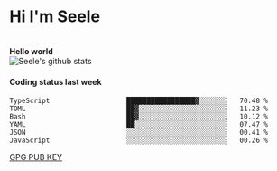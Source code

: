 <h1>Hi I'm Seele</h1>
<br>
<b> Hello world</b>
<br>
<img src="https://github-readme-stats.vercel.app/api?username=Seele0oO&show_icons=true&icon_color=0366d6&bg_color=ffffff&hide_title=true&hide=contribs&include_all_commits=true" alt="Seele's github stats"/>
<br>

<h4>Coding status last week </h4>

<!--START_SECTION:waka-->

```text
TypeScript                   █████████████████▓░░░░░░░   70.48 %
TOML                         ██▓░░░░░░░░░░░░░░░░░░░░░░   11.23 %
Bash                         ██▓░░░░░░░░░░░░░░░░░░░░░░   10.12 %
YAML                         ██░░░░░░░░░░░░░░░░░░░░░░░   07.47 %
JSON                         ░░░░░░░░░░░░░░░░░░░░░░░░░   00.41 %
JavaScript                   ░░░░░░░░░░░░░░░░░░░░░░░░░   00.26 %
```

<!--END_SECTION:waka-->



[GPG PUB KEY](https://keys.openpgp.org/vks/v1/by-fingerprint/3FCE91BF5B9666B55B67213C4C57B7824A5B6680)

